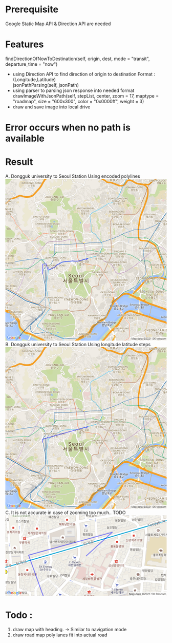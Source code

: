 # Prerequisite
Google Static Map API & Direction API are needed

# Features
findDirectionOfNowToDestination(self, origin, dest, mode = "transit", departure_time = "now")<br>
  - using Direction API to find direction of origin to destination Format : (Longitude,Latitude) <br> 
jsonPathParsing(self, jsonPath)<br>
  - using parser to parsing json response into needed format
drawImageWithJsonPath(self, stepList, center, zoom = 17, maptype = "roadmap", size = "600x300", color = "0x0000ff", weight = 3)<br>
  - draw and save image into local drive

# Error occurs when no path is available
# Result
A. Dongguk university to Seoul Station Using encoded polylines
![ResultImage enc](path_enc.png)
B. Dongguk university to Seoul Station Using longitude latitude steps
![ResultImage_lonlat](path_lonlat.png)
C. It is not accurate in case of zooming too much.. TODO
![ResultImage 1](path.png)

# Todo : 
1. draw map with heading. -> Similar to navigation mode
2. draw road map poly lanes fit into actual road
